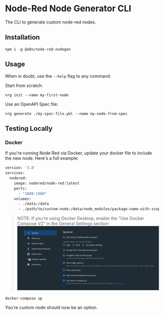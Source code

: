 # Node-Red Node Generator CLI
The CLI to generate custom node-red nodes.


## Installation
```
npm i -g @a8n/node-red-nodegen
```

## Usage
When in doubt, use the `--help` flag to any command.

Start from scratch:
```
nrg init --name my-first-node
```
Use an OpenAPI Spec file:
```
nrg generate ./my-spec-file.yml --name my-node-from-spec
```


## Testing Locally
### Docker
If you're running Node Red via Docker, update your docker file 
to include the new node. Here's a full example:
```dockerfile
version: '3.8'
services:
  nodered:
    image: nodered/node-red:latest
    ports:
      - "1880:1880"
    volumes:
      - ./data:/data
      - ./path/to/custom-node:/data/node_modules/package-name-with-scope-if-used
```

> NOTE: If you're using Docker Desktop, enable the "Use Docker Compose V2" in the General Settings section:
![img.png](images/img.png)

`docker-compose up`

You're custom node should now be an option.

